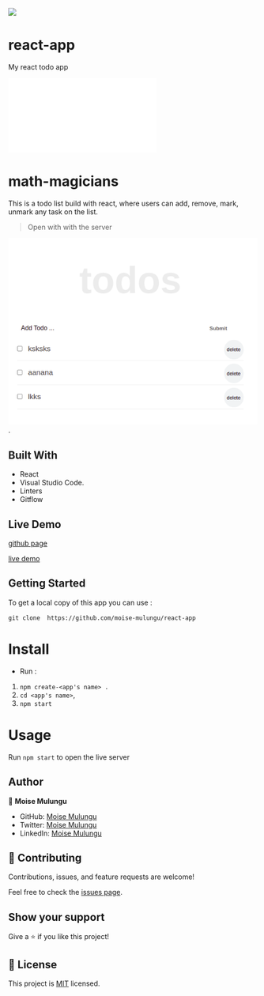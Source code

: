 ![](https://img.shields.io/badge/Microverse-blueviolet)

# react-app
My react todo app


![](file:///home/moise/Leaderboard-project/dist/index.html)

# math-magicians
This is a todo list build with react, where users can add, remove, mark, unmark any task on the list.

> Open with with the server

![screenshot](image/react-app.png).

## Built With

- React
- Visual Studio Code.
- Linters
- Gitflow

## Live Demo

[github page](https://github.com/moise-mulungu/react-app)

[live demo](https://moise-mulungu.github.io/react-app/)

## Getting Started

To get a local copy of this app you can use :
```
git clone  https://github.com/moise-mulungu/react-app
```
# Install

- Run :
1. `npm create-<app's name> .`
2. `cd <app's name>`,
3. `npm start`

# Usage

Run `npm start` to open the live server

## Author

👤 **Moise Mulungu**

- GitHub: [Moise Mulungu](https://github.com/moise-mulungu)
- Twitter: [Moise Mulungu](https://twitter.com/moise_mulungu)
- LinkedIn: [Moise Mulungu](https://www.linkedin.com/in/mo%C3%AFse-mulungu-a939831b2/)

## 🤝 Contributing

Contributions, issues, and feature requests are welcome!

Feel free to check the [issues page](https://github.com/moise-mulungu/react-app/issues).


## Show your support

Give a ⭐️ if you like this project!

## 📝 License

This project is [MIT](./MIT.md) licensed.
 


